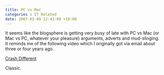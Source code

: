 ```yaml
---
title: PC vs Mac
categories : IT Related
date: 2007-02-09 12:43:00 +10:00
---
```


It seems like the blogsphere is getting very busy of late with PC vs Mac (or Mac vs PC, whatever your pleasure) arguments, adverts and mud-slinging. It reminds me of the following video which I originally got via email about three or four years ago. 

[Crash Different][0]

Classic.

[0]: http://www.youtube.com/watch?v=cvXZVJXIyqM
